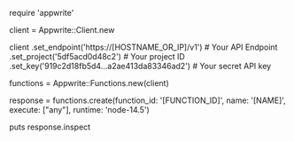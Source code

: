 require 'appwrite'

client = Appwrite::Client.new

client
    .set_endpoint('https://[HOSTNAME_OR_IP]/v1') # Your API Endpoint
    .set_project('5df5acd0d48c2') # Your project ID
    .set_key('919c2d18fb5d4...a2ae413da83346ad2') # Your secret API key

functions = Appwrite::Functions.new(client)

response = functions.create(function_id: '[FUNCTION_ID]', name: '[NAME]', execute: ["any"], runtime: 'node-14.5')

puts response.inspect